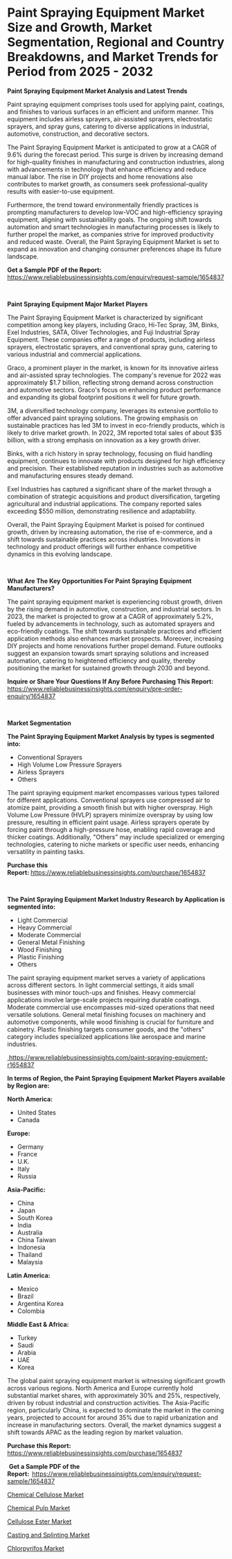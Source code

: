 <p><h1>Paint Spraying Equipment Market Size and Growth, Market Segmentation, Regional and Country Breakdowns, and Market Trends for Period from 2025 -  2032</h1></p><p><strong>Paint Spraying Equipment Market Analysis and Latest Trends</strong></p>
<p><p>Paint spraying equipment comprises tools used for applying paint, coatings, and finishes to various surfaces in an efficient and uniform manner. This equipment includes airless sprayers, air-assisted sprayers, electrostatic sprayers, and spray guns, catering to diverse applications in industrial, automotive, construction, and decorative sectors. </p><p>The Paint Spraying Equipment Market is anticipated to grow at a CAGR of 9.6% during the forecast period. This surge is driven by increasing demand for high-quality finishes in manufacturing and construction industries, along with advancements in technology that enhance efficiency and reduce manual labor. The rise in DIY projects and home renovations also contributes to market growth, as consumers seek professional-quality results with easier-to-use equipment. </p><p>Furthermore, the trend toward environmentally friendly practices is prompting manufacturers to develop low-VOC and high-efficiency spraying equipment, aligning with sustainability goals. The ongoing shift towards automation and smart technologies in manufacturing processes is likely to further propel the market, as companies strive for improved productivity and reduced waste. Overall, the Paint Spraying Equipment Market is set to expand as innovation and changing consumer preferences shape its future landscape.</p></p>
<p><strong>Get a Sample PDF of the Report:&nbsp;</strong> <a href="https://www.reliablebusinessinsights.com/enquiry/request-sample/1654837?utm_campaign=62&utm_medium=2&utm_source=Github&utm_content=ia&utm_term=07032025&utm_id=paint-spraying-equipment">https://www.reliablebusinessinsights.com/enquiry/request-sample/1654837</a></p>
<p>&nbsp;</p>
<p><strong>Paint Spraying Equipment Major Market Players</strong></p>
<p><p>The Paint Spraying Equipment Market is characterized by significant competition among key players, including Graco, Hi-Tec Spray, 3M, Binks, Exel Industries, SATA, Oliver Technologies, and Fuji Industrial Spray Equipment. These companies offer a range of products, including airless sprayers, electrostatic sprayers, and conventional spray guns, catering to various industrial and commercial applications.</p><p>Graco, a prominent player in the market, is known for its innovative airless and air-assisted spray technologies. The company's revenue for 2022 was approximately $1.7 billion, reflecting strong demand across construction and automotive sectors. Graco's focus on enhancing product performance and expanding its global footprint positions it well for future growth.</p><p>3M, a diversified technology company, leverages its extensive portfolio to offer advanced paint spraying solutions. The growing emphasis on sustainable practices has led 3M to invest in eco-friendly products, which is likely to drive market growth. In 2022, 3M reported total sales of about $35 billion, with a strong emphasis on innovation as a key growth driver.</p><p>Binks, with a rich history in spray technology, focusing on fluid handling equipment, continues to innovate with products designed for high efficiency and precision. Their established reputation in industries such as automotive and manufacturing ensures steady demand.</p><p>Exel Industries has captured a significant share of the market through a combination of strategic acquisitions and product diversification, targeting agricultural and industrial applications. The company reported sales exceeding $550 million, demonstrating resilience and adaptability.</p><p>Overall, the Paint Spraying Equipment Market is poised for continued growth, driven by increasing automation, the rise of e-commerce, and a shift towards sustainable practices across industries. Innovations in technology and product offerings will further enhance competitive dynamics in this evolving landscape.</p></p>
<p>&nbsp;</p>
<p><strong>What Are The Key Opportunities For Paint Spraying Equipment Manufacturers?</strong></p>
<p><p>The paint spraying equipment market is experiencing robust growth, driven by the rising demand in automotive, construction, and industrial sectors. In 2023, the market is projected to grow at a CAGR of approximately 5.2%, fueled by advancements in technology, such as automated sprayers and eco-friendly coatings. The shift towards sustainable practices and efficient application methods also enhances market prospects. Moreover, increasing DIY projects and home renovations further propel demand. Future outlooks suggest an expansion towards smart spraying solutions and increased automation, catering to heightened efficiency and quality, thereby positioning the market for sustained growth through 2030 and beyond.</p></p>
<p><strong>Inquire or Share Your Questions If Any Before Purchasing This Report:</strong> <a href="https://www.reliablebusinessinsights.com/enquiry/pre-order-enquiry/1654837?utm_campaign=62&utm_medium=2&utm_source=Github&utm_content=ia&utm_term=07032025&utm_id=paint-spraying-equipment">https://www.reliablebusinessinsights.com/enquiry/pre-order-enquiry/1654837</a></p>
<p>&nbsp;</p>
<p><strong>Market Segmentation</strong></p>
<p><strong>The Paint Spraying Equipment Market Analysis by types is segmented into:</strong></p>
<p><ul><li>Conventional Sprayers</li><li>High Volume Low Pressure Sprayers</li><li>Airless Sprayers</li><li>Others</li></ul></p>
<p><p>The paint spraying equipment market encompasses various types tailored for different applications. Conventional sprayers use compressed air to atomize paint, providing a smooth finish but with higher overspray. High Volume Low Pressure (HVLP) sprayers minimize overspray by using low pressure, resulting in efficient paint usage. Airless sprayers operate by forcing paint through a high-pressure hose, enabling rapid coverage and thicker coatings. Additionally, "Others" may include specialized or emerging technologies, catering to niche markets or specific user needs, enhancing versatility in painting tasks.</p></p>
<p><strong>Purchase this Report:&nbsp;</strong><a href="https://www.reliablebusinessinsights.com/purchase/1654837?utm_campaign=62&utm_medium=2&utm_source=Github&utm_content=ia&utm_term=07032025&utm_id=paint-spraying-equipment">https://www.reliablebusinessinsights.com/purchase/1654837</a></p>
<p>&nbsp;</p>
<p><strong>The Paint Spraying Equipment Market Industry Research by Application is segmented into:</strong></p>
<p><ul><li>Light Commercial</li><li>Heavy Commercial</li><li>Moderate Commercial</li><li>General Metal Finishing</li><li>Wood Finishing</li><li>Plastic Finishing</li><li>Others</li></ul></p>
<p><p>The paint spraying equipment market serves a variety of applications across different sectors. In light commercial settings, it aids small businesses with minor touch-ups and finishes. Heavy commercial applications involve large-scale projects requiring durable coatings. Moderate commercial use encompasses mid-sized operations that need versatile solutions. General metal finishing focuses on machinery and automotive components, while wood finishing is crucial for furniture and cabinetry. Plastic finishing targets consumer goods, and the "others" category includes specialized applications like aerospace and marine industries.</p></p>
<p><a href="https://www.reliablebusinessinsights.com/paint-spraying-equipment-r1654837?utm_campaign=62&utm_medium=2&utm_source=Github&utm_content=ia&utm_term=07032025&utm_id=paint-spraying-equipment">&nbsp;https://www.reliablebusinessinsights.com/paint-spraying-equipment-r1654837</a></p>
<p><strong>In terms of Region, the Paint Spraying Equipment Market Players available by Region are:</strong></p>
<p>
    <p> <strong> North America: </strong>
        <ul>
            <li>United States</li>
            <li>Canada</li>
        </ul>
        </p> 
    <p> <strong> Europe: </strong>
        <ul>
            <li>Germany</li>
            <li>France</li>
            <li>U.K.</li>
            <li>Italy</li>
            <li>Russia</li>
        </ul>
        </p> 
    <p> <strong> Asia-Pacific: </strong>
        <ul>
            <li>China</li>
            <li>Japan</li>
            <li>South Korea</li>
            <li>India</li>
            <li>Australia</li>
            <li>China Taiwan</li>
            <li>Indonesia</li>
            <li>Thailand</li>
            <li>Malaysia</li>
        </ul>
        </p> 
    <p> <strong> Latin America: </strong>
        <ul>
            <li>Mexico</li>
            <li>Brazil</li>
            <li>Argentina Korea</li>
            <li>Colombia</li>
        </ul>
        </p> 
    <p> <strong> Middle East & Africa: </strong>
        <ul>
            <li>Turkey</li>
            <li>Saudi</li>
            <li>Arabia</li>
            <li>UAE</li>
            <li>Korea</li>
        </ul>
    </p>
    </p>
<p><p>The global paint spraying equipment market is witnessing significant growth across various regions. North America and Europe currently hold substantial market shares, with approximately 30% and 25%, respectively, driven by robust industrial and construction activities. The Asia-Pacific region, particularly China, is expected to dominate the market in the coming years, projected to account for around 35% due to rapid urbanization and increase in manufacturing sectors. Overall, the market dynamics suggest a shift towards APAC as the leading region by market valuation.</p></p>
<p><strong>Purchase this Report: </strong><a href="https://www.reliablebusinessinsights.com/purchase/1654837?utm_campaign=62&utm_medium=2&utm_source=Github&utm_content=ia&utm_term=07032025&utm_id=paint-spraying-equipment">https://www.reliablebusinessinsights.com/purchase/1654837</a></p>
<p>&nbsp;<strong>Get a Sample PDF of the Report:&nbsp;&nbsp;</strong><a href="https://www.reliablebusinessinsights.com/enquiry/request-sample/1654837?utm_campaign=62&utm_medium=2&utm_source=Github&utm_content=ia&utm_term=07032025&utm_id=paint-spraying-equipment">https://www.reliablebusinessinsights.com/enquiry/request-sample/1654837</a></p>
<p><strong></strong></p>
<p><p><a href="https://github.com/dovbusmrking/Market-Research-Report-List-1/blob/main/chemical-cellulose-market.md?utm_campaign=62&utm_medium=2&utm_source=Github&utm_content=ia&utm_term=07032025&utm_id=paint-spraying-equipment">Chemical Cellulose Market</a></p><p><a href="https://github.com/ghimergela93/Market-Research-Report-List-1/blob/main/chemical-pulp-market.md?utm_campaign=62&utm_medium=2&utm_source=Github&utm_content=ia&utm_term=07032025&utm_id=paint-spraying-equipment">Chemical Pulp Market</a></p><p><a href="https://github.com/ogbadujonito22/Market-Research-Report-List-1/blob/main/cellulose-ester-market.md?utm_campaign=62&utm_medium=2&utm_source=Github&utm_content=ia&utm_term=07032025&utm_id=paint-spraying-equipment">Cellulose Ester Market</a></p><p><a href="https://github.com/lemiranajd/Market-Research-Report-List-1/blob/main/casting-and-splinting-market.md?utm_campaign=62&utm_medium=2&utm_source=Github&utm_content=ia&utm_term=07032025&utm_id=paint-spraying-equipment">Casting and Splinting Market</a></p><p><a href="https://github.com/azetehhasle/Market-Research-Report-List-1/blob/main/chlorpyrifos-market.md?utm_campaign=62&utm_medium=2&utm_source=Github&utm_content=ia&utm_term=07032025&utm_id=paint-spraying-equipment">Chlorpyrifos Market</a></p></p>